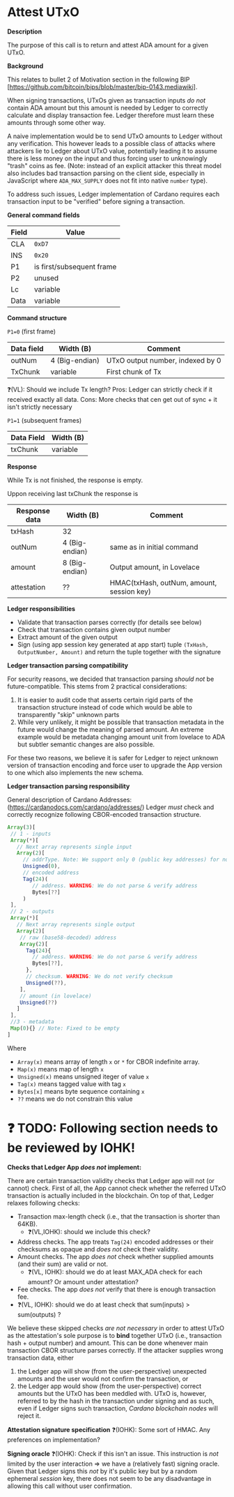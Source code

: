 # Attest UTxO

**Description**

The purpose of this call is to return and attest ADA amount for a given UTxO.

**Background**

This relates to bullet 2 of Motivation section in the following BIP [https://github.com/bitcoin/bips/blob/master/bip-0143.mediawiki].

When signing transactions, UTxOs given as transaction inputs *do not* contain ADA amount but this amount is needed by Ledger to correctly calculate and display transaction fee. Ledger therefore must learn these amounts through some other way.

A naive implementation would be to send UTxO amounts to Ledger without any verification. This however leads to a possible class of attacks where attackers lie to Ledger about UTxO value, potentially leading it to assume there is less money on the input and thus forcing user to unknowingly "trash" coins as fee. (Note: instead of an explicit attacker this threat model also includes bad transaction parsing on the client side, especially in JavaScript where `ADA_MAX_SUPPLY` does not fit into native `number` type).

To address such issues, Ledger implementation of Cardano requires each transaction input to be "verified" before signing a transaction.

**General command fields**

|Field|Value|
|-----|-----|
| CLA | `0xD7` |
| INS | `0x20` |
| P1 | is first/subsequent frame |
| P2 | unused |
| Lc | variable |
| Data | variable |

**Command structure**

`P1=0` (first frame)

|Data field|Width (B)|Comment|
|----------|---------|-------|
| outNum   |  4 (Big-endian)     | UTxO output number, indexed by 0|
| TxChunk | variable | First chunk of Tx |

❓(VL): Should we include Tx length? Pros: Ledger can strictly check if it received exactly all data. Cons: More checks that cen get out of sync + it isn't strictly necessary

`P1=1` (subsequent frames)

|Data Field|Width (B)|
|----------|---------|
| txChunk | variable |

**Response**

While Tx is not finished, the response is empty.

Uppon receiving last txChunk the response is

|Response data|Width (B)|Comment|
|----------|---------|-------|
| txHash   | 32 | |
| outNum | 4 (Big-endian) | same as in initial command|
| amount | 8 (Big-endian) | Output amount, in Lovelace|
| attestation | ?? | HMAC(txHash, outNum, amount, session key)|


**Ledger responsibilities**

- Validate that transaction parses correctly (for details see below)
- Check that transaction contains given output number
- Extract amount of the given output
- Sign (using app session key generated at app start) tuple `(TxHash, OutputNumber, Amount)` and return the tuple together with the signature

**Ledger transaction parsing compatibility**

For security reasons, we decided that transaction parsing *should not* be future-compatible. This stems from 2 practical considerations:

1) It is easier to audit code that asserts certain rigid parts of the transaction structure instead of code which would be able to transparently "skip" unknown parts
2) While very unlikely, it might be possible that transaction metadata in the future would change the meaning of parsed amount. An extreme example would be metadata changing amount unit from lovelace to ADA but subtler semantic changes are also possible.

For these two reasons, we believe it is safer for Ledger to reject unknown version of transaction encoding and force user to upgrade the App version to one which also implements the new schema.

**Ledger transaction parsing responsibility**

General description of Cardano Addresses: (https://cardanodocs.com/cardano/addresses/)
Ledger *must* check and correctly recognize following CBOR-encoded transaction structure.

```javascript
Array(3)[
 // 1 - inputs
 Array(*)[ 
   // Next array represents single input
   Array(2)[
     // addrType. Note: We support only 0 (public key addresses) for now
     Unsigned(0),
     // encoded address
     Tag(24)(
        // address. WARNING: We do not parse & verify address
        Bytes[??]
     )
 ],
 // 2 - outputs
 Array(*)[
   // Next array represents single output
   Array(2)[
    // raw (base58-decoded) address
    Array(2)[
      Tag(24){
        // address. WARNING: We do not parse & verify address
        Bytes[??],
      },
      // checksum. WARNING: We do not verify checksum
      Unsigned(??),
    ],
    // amount (in lovelace)
    Unsigned(??)   
   ]
 ],
 //3 - metadata
 Map(0){} // Note: Fixed to be empty
]
```

Where 
- `Array(x)` means array of length `x` or `*` for CBOR indefinite array.
- `Map(x)` means map of length `x`
- `Unsigned(x)` means unsigned iteger of value `x`
- `Tag(x)` means tagged value with tag `x`
- `Bytes[x]` means byte sequence containing `x`
- `??` means we do not constrain this value

# ❓ TODO: Following section needs to be reviewed by IOHK!

**Checks that Ledger App *does not* implement:**

There are certain transaction validity checks that Ledger app will not (or cannot) check.
First of all, the App cannot check whether the referred UTxO transaction is actually included in the blockchain.
On top of that, Ledger relaxes following checks:
- Transaction max-length check (i.e., that the transaction is shorter than 64KB). 
  - ❓(VL,IOHK): should we include this check?
- Address checks. The app treats `Tag(24)` encoded addresses or their checksums as opaque and *does not* check their validity.
- Amount checks. The app *does not* check whether supplied amounts (and their sum) are valid or not.
  - ❓(VL, IOHK): should we do at least MAX_ADA check for each amount? Or amount under attestation?
- Fee checks. The app *does not* verify that there is enough transaction fee.
- ❓(VL, IOHK): should we do at least check that sum(inputs) > sum(outputs) ?

We believe these skipped checks *are not necessary* in order to attest UTxO as the attestation's sole purpose is to **bind** together UTxO (i.e., transaction hash + output number) and amount. This can be done whenever main transaction CBOR structure parses correctly. If the attacker supplies wrong transaction data, either
1) the Ledger app will show (from the user-perspective) unexpected amounts and the user would not confirm the transaction, or
2) the Ledger app would show (from the user-perspective) correct amounts but the UTxO has been meddled with. UTxO is, however, referred to by the hash in the transaction under signing and as such, even if Ledger signs such transaction,  *Cardano blockchain nodes* will reject it.

**Attestation signature specification**
❓(IOHK): Some sort of HMAC. Any preferences on implementation?

**Signing oracle**
❓(IOHK): Check if this isn't an issue.
This instruction is *not* limited by the user interaction => we have a (relatively fast) signing oracle. Given that Ledger signs this *not* by it's public key but by a random ephemeral *session* key, there does not seem to be any disadvantage in allowing this call without user confirmation.
